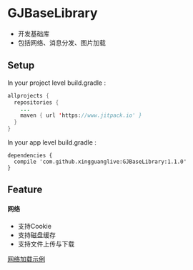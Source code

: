 # GJBaseLibrary

- 开发基础库
- 包括网络、消息分发、图片加载



## Setup

In your project level build.gradle :
```java
allprojects {
  repositories {
    ...
    maven { url 'https://www.jitpack.io' }
  }
}
```

In your app level build.gradle :
```
dependencies {
  compile 'com.github.xingguanglive:GJBaseLibrary:1.1.0'
}
```

## Feature

#### 网络
- 支持Cookie
- 支持磁盘缓存
- 支持文件上传与下载

[网络加载示例](https://github.com/chentao7v/GJBaseLibrary/blob/master/app/src/main/java/tv/guojiang/sample/NetworkSampleActivity.java)



```

